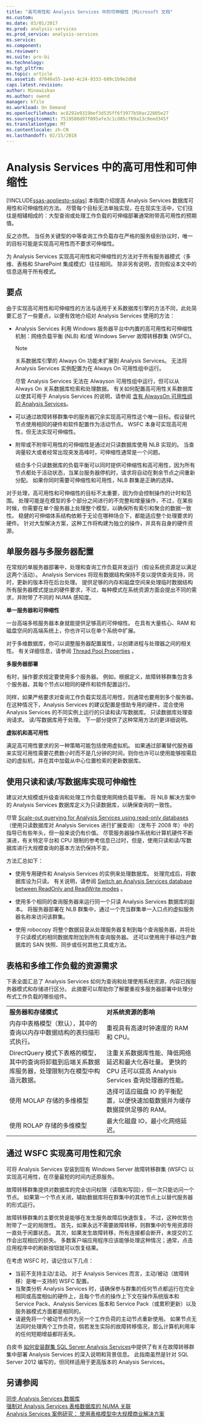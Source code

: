 ```yaml
---
title: "高可用性和 Analysis Services 中的可伸缩性 |Microsoft 文档"
ms.custom: 
ms.date: 03/01/2017
ms.prod: analysis-services
ms.prod_service: analysis-services
ms.service: 
ms.component: 
ms.reviewer: 
ms.suite: pro-bi
ms.technology: 
ms.tgt_pltfrm: 
ms.topic: article
ms.assetid: d7040a55-1e4d-4c24-9333-689c1b9e2db8
caps.latest.revision: 
author: Minewiskan
ms.author: owend
manager: kfile
ms.workload: On Demand
ms.openlocfilehash: ac8292e9319bef3d535ff6f3977b50ac22805e27
ms.sourcegitcommit: 7519508d97f095afe3c1cd85cf09a13c9eed345f
ms.translationtype: MT
ms.contentlocale: zh-CN
ms.lasthandoff: 02/15/2018
---
```

# <a name="high-availability-and-scalability-in-analysis-services"></a>Analysis Services 中的高可用性和可伸缩性
[!INCLUDE[ssas-appliesto-sqlas](../../includes/ssas-appliesto-sqlas.md)]
本指南介绍提高 Analysis Services 数据库可用性和可伸缩性的方法。 尽管每个目标无法单独实现，在在现实生活中，它们往往是相辅相成的：大型查询或处理工作负载的可伸缩部署通常附带高可用性的预期值。  
  
 反之亦然。 当任务关键型的中等查询工作负载存在严格的服务级别协议时，唯一的目标可能是实现高可用性而不要求可伸缩性。  
  
 为 Analysis Services 实现高可用性和可伸缩性的方法对于所有服务器模式（多维、表格和 SharePoint 集成模式）往往相同。 除非另有说明，否则假设本文中的信息适用于所有模式。  
  
## <a name="key-points"></a>要点  
 由于实现高可用性和可伸缩性的方法与适用于关系数据库引擎的方法不同，此处简要汇总了一些要点，以便有效地介绍对 Analysis Services 使用的方法：  
  
-   Analysis Services 利用 Windows 服务器平台中内置的高可用性和可伸缩性机制：网络负载平衡 (NLB) 和/或 Windows Server 故障转移群集 (WSFC)。  
  
    > [!NOTE]  
    >  关系数据库引擎的 Always On 功能未扩展到 Analysis Services。  无法将 Analysis Services 实例配置为在 Always On 可用性组中运行。  
    >   
    >  尽管 Analysis Services 无法在 Alwayson 可用性组中运行，但可以从 Always On 关系数据库检索和处理数据。 有关如何配置高可用性关系数据库以使其可用于 Analysis Services 的说明，请参阅 [含有 AlwaysOn 可用性组的 Analysis Services](../../database-engine/availability-groups/windows/analysis-services-with-always-on-availability-groups.md)。  
  
-   可以通过故障转移群集中的服务器冗余实现高可用性这个唯一目标。假设替代节点使用相同的硬件和软件配置作为活动节点。  WSFC 本身可实现高可用性，但无法实现可伸缩性。  
  
-   附带或不附带可用性的可伸缩性是通过对只读数据库使用 NLB 实现的。  当查询量较大或者经常出现突发高峰时，可伸缩性通常是一个问题。  
  
     结合多个只读数据库的负载平衡可以同时提供可伸缩性和高可用性，因为所有节点都处于活动状态，当某台服务器停机时，请求将自动在剩余节点之间重新分配。 如果你同时需要可伸缩性和可用性，NLB 群集是正确的选择。  
  
 对于处理，高可用性和可伸缩性的目标不太重要，因为你会控制操作的计时和范围。 处理可能是在模型的多个部分之间进行的不完整和增量操作，不过，在某些时候，你需要在单个服务器上处理整个模型，以确保所有索引和聚合的数据一致性。 稳健的可伸缩体系结构依赖于无论在哪种场合下，都能适应整个处理要求的硬件。 针对大型解决方案，这种工作将构建为独立的操作，并具有自身的硬件资源。  
  
##  <a name="bkmk_serverconfig"></a> 单服务器与多服务器配置  
 在常规的单服务器部署中，处理和查询工作负载并发运行（假设系统资源足以满足这两个活动）。 Analysis Services 将现有数据结构保持不变以提供查询支持，同时，更新的版本将在后台处理。 提供足够的内存和磁盘空间来处理临时数据结构所有服务器模式提出的硬件要求，不过，每种模式在系统资源方面会提出不同的需求，并附带了不同的 NUMA 感知度。  
  
 **单一服务器和可伸缩性**  
  
 一台高端多核服务器本身就能提供足够高的可伸缩性。 在具有大量核心、RAM 和磁盘空间的高端系统上，你也许可以在单个系统中扩展。  
  
 对于多维数据库，你可以调整服务器配置属性，以创建进程与处理器之间的相关性。 有关详细信息，请参阅 [Thread Pool Properties](../../analysis-services/server-properties/thread-pool-properties.md) 。  
  
 **多服务器部署**  
  
 有时，操作要求规定要使用多个服务器。 例如，根据定义，故障转移群集包含多个服务器，其每个节点以相同的硬件和软件配置运行。  
  
 同样，如果严格要求对查询工作负载实现高可用性，则通常也要用到多个服务器。 在这种情况下，Analysis Services 的建议配置是借助专用的硬件，混合使用 Analysis Services 的不同实例上运行的只读和读/写数据库。 只读数据库处理查询请求。 读/写数据库用于处理。 下一部分提供了这种常用方法的更详细说明。  
  
 **虚拟机和高可用性**  
  
 满足高可用性要求的另一种策略可能包括使用虚拟机。 如果通过部署替代服务器来实现可用性需要花费数小时而不是几分钟的时间，则你也许可以使用能够按需启动的虚拟机，并在其中加载从中心位置检索的更新数据库。  
  
## <a name="scalability-using-read-only-and-read-write-databases"></a>使用只读和读/写数据库实现可伸缩性  
 建议对大规模或升级查询和处理工作负载使用网络负载平衡。 将 NLB 解决方案中的 Analysis Services 数据库定义为只读数据库，以确保查询的一致性。  
  
 尽管 [Scale-out querying for Analysis Services using read-only databases](https://technet.microsoft.com/library/ff795582\(v=sql.100\).aspx) （使用只读数据库对 Analysis Services 进行扩展查询）（发布于 2008 年）中的指导已有些年头，但一般来说仍有价值。 尽管服务器操作系统和计算机硬件不断演进，有关特定平台和 CPU 限制的参考信息已过时，但是，使用只读和读/写数据库进行大规模查询的基本方法仍保持不变。  
  
 方法汇总如下：  
  
-   使用专用硬件和 Analysis Services 的实例来处理数据库。 处理完成后，将数据库设为只读。 有关说明，请参阅 [Switch an Analysis Services database between ReadOnly and ReadWrite modes](../../analysis-services/multidimensional-models/switch-an-analysis-services-database-between-readonly-and-readwrite-modes.md) 。  
  
-   使用多个相同的查询服务器来运行同一个只读 Analysis Services 数据库的副本。 将服务器部署在 NLB 群集中，通过一个充当群集单一入口点的虚拟服务器名称来访问该群集。  
  
-   使用 robocopy 将整个数据目录从处理服务器复制到每个查询服务器，并将处于只读模式的相同数据库附加到所有查询服务器。 还可以使用用于移动生产数据库的 SAN 快照、同步或任何其他工具或方法。  
  
## <a name="resource-demands-for-tabular-and-multidimensional-workloads"></a>表格和多维工作负载的资源需求  
 下表全面汇总了 Analysis Services 如何为查询和处理使用系统资源，内容已按服务器模式和存储进行区分。 此摘要可以帮助你了解要重视多服务器部署中处理分布式工作负载的哪些组件。  
  
|||  
|-|-|  
|**服务器和存储模式**|**对系统资源的影响**|  
|内存中表格模型（默认），其中的查询以内存中数据结构的表扫描形式执行。|重视具有高速时钟速度的 RAM 和 CPU。|  
|DirectQuery 模式下表格的模型，其中的查询将卸载到后端关系数据库服务器，处理限制为在模型中构造元数据。|注重关系数据库性能、降低网络延迟和最大化吞吐量。 更快的 CPU 还可以提高 Analysis Services 查询处理器的性能。|  
|使用 MOLAP 存储的多维模型|选择可适应磁盘 IO 的平衡配置，以便快速加载数据并为缓存数据提供足够的 RAM。|  
|使用 ROLAP 存储的多维模型|最大化磁盘 IO，最小化网络延迟。|  
  
## <a name="highly-availability-and-redundancy-through-wsfc"></a>通过 WSFC 实现高可用性和冗余  
 可将 Analysis Services 安装到现有 Windows Server 故障转移群集 (WSFC) 以实现高可用性，在尽量最短的时间内还原服务。  
  
 故障转移群集提供对数据库的完全访问权限（读取和写回），但一次只能访问一个节点。 如果第一个节点关闭，辅助数据库将在群集中的其他节点上以替代服务器的形式运行。  
  
 故障转移群集的主要优势是能够在发生服务故障后快速恢复。 不过，这种优势也附带了一定的局限性。 首先，如果永远不需要故障转移，则群集中的专用资源将一直处于闲置状态。 其次，如果发生故障转移，所有连接都会断开，未提交的工作会出现相应的损失。 多数客户端应用程序应该能够处理这种情况；通常，点击应用程序中的刷新按钮就可以恢复结果。 
 
 在考虑 WSFC 时，请记住以下几点：

- 当前不支持主动/主动。 对于 Analysis Services 而言，主动/被动（故障转移）是唯一支持的 WSFC 配置。
- 当聚类分析 Analysis Services 时，请确保参与群集的任何节点都运行在完全相同或高度相似的硬件上，且每个节点的操作上下文在操作系统版本和 Service Pack、Analysis Services 版本和 Service Pack（或累积更新）以及服务器模式方面都是相同的。
- 请避免将一个被动节点作为另一个工作负荷的主动节点重新使用。 如果节点无法同时处理两个工作负荷，倘若发生实际的故障转移情况，那么计算机利用率的任何短期增益都将丢失。
 
 白皮书 [如何安装群集 SQL Server Analysis Services](https://msdn.microsoft.com/library/dn736073.aspx)中提供了有关在故障转移群集中部署 Analysis Services 的深入说明和背景信息。 此指南虽然是针对 SQL Server 2012 编写的，但同样适用于更高版本的 Analysis Services。  
  
## <a name="see-also"></a>另请参阅  
 [同步 Analysis Services 数据库](../../analysis-services/multidimensional-models/synchronize-analysis-services-databases.md)   
 [强制对 Analysis Services 表格数据库的 NUMA 关联](https://blogs.msdn.microsoft.com/sqlcat/2013/11/05/forcing-numa-node-affinity-for-analysis-services-tabular-databases/)   
 [Analysis Services 案例研究： 使用表格模型中大规模商业解决方案](https://msdn.microsoft.com/library/dn751533.aspx)  
  
  

